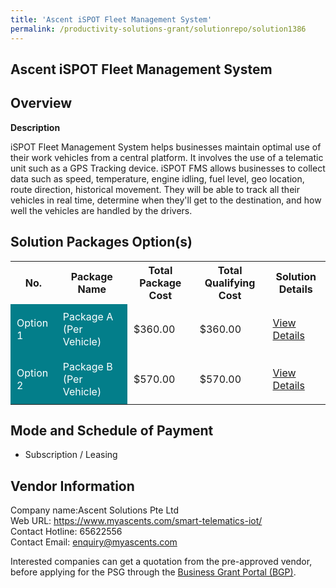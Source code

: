 ```yaml
---
title: 'Ascent iSPOT Fleet Management System'
permalink: /productivity-solutions-grant/solutionrepo/solution1386
---
```


## Ascent iSPOT Fleet Management System

## Overview

**Description**

iSPOT Fleet Management System helps businesses maintain optimal use of their work vehicles from a central platform. It involves the use of a telematic unit such as a GPS Tracking device. iSPOT FMS allows businesses to collect data such as speed, temperature, engine idling, fuel level, geo location, route direction, historical movement. They will be able to track all their vehicles in real time, determine when they'll get to the destination, and how well the vehicles are handled by the drivers.

## Solution Packages Option(s)

<table>
<tr>
<th><b>No.</b></th>
<th><b>Package Name</b></th>
<th><b>Total Package Cost</b></th>
<th><b>Total Qualifying Cost</b></th>
<th><b>Solution Details</b></th>
</tr>
<tr>
<td style='padding: 10px; background-color: #037E8A; color: #FFFFFF;'>Option 1</td>
<td style='padding: 10px; background-color: #037E8A; color: #FFFFFF;'>Package A (Per Vehicle)</td>
<td style='padding: 10px;'>$360.00</td>
<td style='padding: 10px;'>$360.00</td>
<td style='padding: 10px;'><a href='/images/psg/Ascent_AscentiSPOTFleetManagementSystem_DesensitisedPart1.pdf' target='_blank'>View Details</a></td>
</tr>
<tr>
<td style='padding: 10px; background-color: #037E8A; color: #FFFFFF;'>Option 2</td>
<td style='padding: 10px; background-color: #037E8A; color: #FFFFFF;'>Package B (Per Vehicle)</td>
<td style='padding: 10px;'>$570.00</td>
<td style='padding: 10px;'>$570.00</td>
<td style='padding: 10px;'><a href='/images/psg/Ascent_AscentiSPOTFleetManagementSystem_DesensitisedPart2.pdf' target='_blank'>View Details</a></td>
</tr>
</table>

## Mode and Schedule of Payment

 - Subscription / Leasing

## Vendor Information

 Company name:Ascent Solutions Pte Ltd<br>Web URL: https://www.myascents.com/smart-telematics-iot/ <br>Contact Hotline: 65622556 <br>Contact Email: enquiry@myascents.com 

Interested companies can get a quotation from the pre-approved vendor, before applying for the PSG through the <a href='https://www.businessgrants.gov.sg/' target='_blank' rel='noopener'>Business Grant Portal (BGP)</a>.

<script src="/jquery/resize-tables.js"></script>
